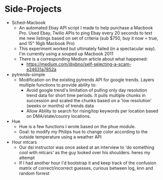# Side-Projects
- Sched-Macbook
  - An automated Ebay API script I made to help purchase a Macbook Pro. Used Ebay, Twilio APIs to ping Ebay every 20 seconds to text me new listings based on set of criteria (sub $750, buy it now = true, and 15" 16gb Macbook Pro)
  - This experiment worked but ultimately failed (in a spectacular way). I'm currently using a souped up Macbook 2011
  - There is a corresponding Medium article about what happened:
    - https://medium.com/@xbno/self-selecting-a-scam-e24631a7852a
- pytrends-simple
  - Modification on the existing pytrends API for google trends. Layers multiple functions to provide ability to:
    - Avoid google trend's limitation of pulling only day resolution trend data for short time periods. It pulls multiple chunks in succession and scaled the chunks based on a 'low resolution' (weeks or months) of trends data
    - Allow Ability to search for rising/top keywords per location based on DMA/state/counry locations.
- Hue
  - Hue is a few functions I wrote based on the phue module.
  - Goal: to modify my Philips hue to change color according to the outside temperature using a weather API
- Hour mtcars
  - Our dsi instructor was once asked at an interview to 'do something cool with mtcars' as the guy looked over his shoulders. heres my attempt
  - If I had another hour I'd bootstrap it and keep track of the confusion matrix of correct/incorrect guesses, curious between log, knn and random forrest
